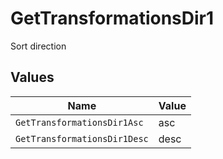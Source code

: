 # GetTransformationsDir1

Sort direction


## Values

| Name                         | Value                        |
| ---------------------------- | ---------------------------- |
| `GetTransformationsDir1Asc`  | asc                          |
| `GetTransformationsDir1Desc` | desc                         |